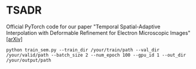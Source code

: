 # TSADR
Official PyTorch code for our paper "Temporal Spatial-Adaptive Interpolation with Deformable Refinement for Electron Microscopic Images"[[arXiv]](https://arxiv.org/abs/2101.06771)

```
python train_sem.py --train_dir /your/train/path --val_dir /your/valid/path --batch_size 2 --num_epoch 100 --gpu_id 1 --out_dir /your/output/path
